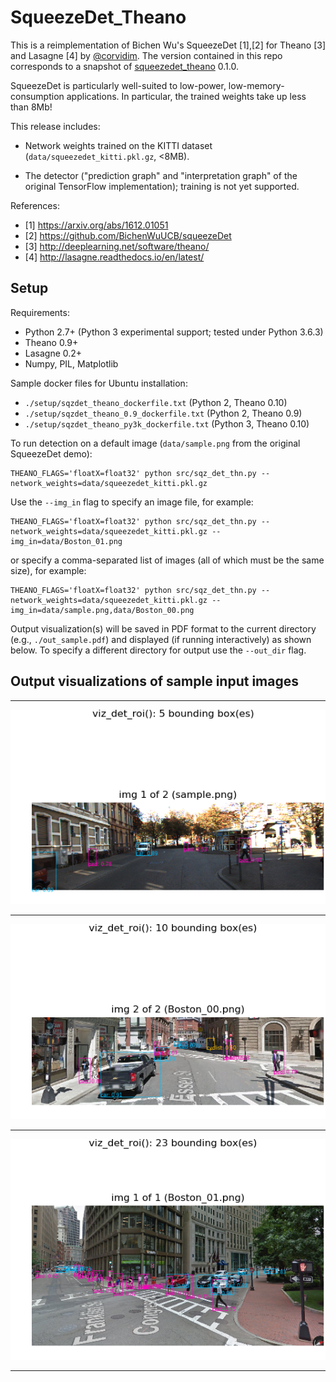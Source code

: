 # SqueezeDet_Theano

This is a reimplementation of Bichen Wu's SqueezeDet [1],[2] for
Theano [3] and Lasagne [4] by
[@corvidim](https://github.com/corvidim). The version contained in
this repo corresponds to a snapshot of
[squeezedet_theano](https://github.com/corvidim/squeezedet_theano)
0.1.0.

SqueezeDet is particularly well-suited to low-power,
low-memory-consumption applications. In particular, the trained
weights take up less than 8Mb!

This release includes:

* Network weights trained on the KITTI dataset (`data/squeezedet_kitti.pkl.gz`, <8MB).

* The detector ("prediction graph" and "interpretation graph"
of the original TensorFlow implementation); training is not yet
supported.


References:

- [1] https://arxiv.org/abs/1612.01051
- [2] https://github.com/BichenWuUCB/squeezeDet
- [3] http://deeplearning.net/software/theano/
- [4] http://lasagne.readthedocs.io/en/latest/

## Setup

Requirements:

- Python 2.7+ (Python 3 experimental support; tested under Python 3.6.3)
- Theano 0.9+
- Lasagne 0.2+
- Numpy, PIL, Matplotlib

Sample docker files for Ubuntu installation:

- `./setup/sqzdet_theano_dockerfile.txt` (Python 2, Theano 0.10)
- `./setup/sqzdet_theano_0.9_dockerfile.txt` (Python 2, Theano 0.9)
- `./setup/sqzdet_theano_py3k_dockerfile.txt` (Python 3, Theano 0.10)


To run detection on a default image (`data/sample.png` from the original SqueezeDet demo):

```
THEANO_FLAGS='floatX=float32' python src/sqz_det_thn.py --network_weights=data/squeezedet_kitti.pkl.gz
```

Use the `--img_in` flag to specify an image file, for example:

```
THEANO_FLAGS='floatX=float32' python src/sqz_det_thn.py --network_weights=data/squeezedet_kitti.pkl.gz --img_in=data/Boston_01.png
```

or specify a comma-separated list of images (all of which must be the same size), for example:

```
THEANO_FLAGS='floatX=float32' python src/sqz_det_thn.py --network_weights=data/squeezedet_kitti.pkl.gz --img_in=data/sample.png,data/Boston_00.png
```

Output visualization(s) will be saved in PDF format to the current
directory (e.g., `./out_sample.pdf`) and displayed (if running
interactively) as shown below.  To specify a different directory for
output use the `--out_dir` flag.

## Output visualizations of sample input images
---
![output from sample.png](data/output/out_sample.png)

---

![output from Boston_00.png](data/output/out_Boston_00.png)

---

![output from Boston_01.png](data/output/out_Boston_01.png)

---

